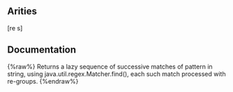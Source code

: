 ## Arities
[re s]

## Documentation
{%raw%}
Returns a lazy sequence of successive matches of pattern in string,
  using java.util.regex.Matcher.find(), each such match processed with
  re-groups.
{%endraw%}
